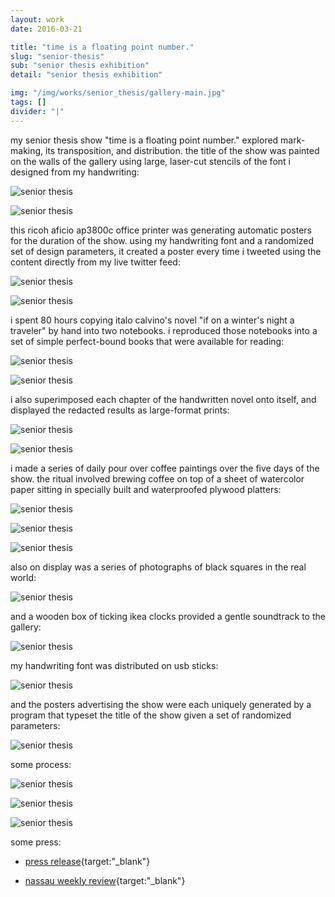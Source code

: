 ```yaml
---
layout: work
date: 2016-03-21

title: "time is a floating point number."
slug: "senior-thesis"
sub: "senior thesis exhibition"
detail: "senior thesis exhibition"

img: "/img/works/senior_thesis/gallery-main.jpg"
tags: []
divider: "|"
---
```


my senior thesis show "time is a floating point number." explored mark-making, its transposition, and distribution. the title of the show was painted on the walls of the gallery using large, laser-cut stencils of the font i designed from my handwriting:

![senior thesis](/img/works/senior_thesis/gallery-main.jpg)

![senior thesis](/img/works/senior_thesis/gallery-2.jpg)

this ricoh aficio ap3800c office printer was generating automatic posters for the duration of the show. using my handwriting font and a randomized set of design parameters, it created a poster every time i tweeted using the content directly from my live twitter feed:

![senior thesis](/img/works/senior_thesis/thesis-printer.jpg)

![senior thesis](/img/works/senior_thesis/gallery-3.jpg)

i spent 80 hours copying italo calvino's novel "if on a winter's night a traveler" by hand into two notebooks. i reproduced those notebooks into a set of simple perfect-bound books that were available for reading:

![senior thesis](/img/works/senior_thesis/calvino-novel.jpg)

![senior thesis](/img/works/senior_thesis/calvino-shelf.jpg)

i also superimposed each chapter of the handwritten novel onto itself, and displayed the redacted results as large-format prints:

![senior thesis](/img/works/senior_thesis/calvino-prints.jpg)

![senior thesis](/img/works/senior_thesis/redact001.jpg)

i made a series of daily pour over coffee paintings over the five days of the show. the ritual involved brewing coffee on top of a sheet of watercolor paper sitting in specially built and waterproofed plywood platters:

![senior thesis](/img/works/senior_thesis/coffee-paintings.jpg)

![senior thesis](/img/works/senior_thesis/coffee-paintings-2.jpg)

![senior thesis](/img/works/senior_thesis/coffee-painting.jpg)

also on display was a series of photographs of black squares in the real world:

![senior thesis](/img/works/senior_thesis/black-sqs.jpg)

and a wooden box of ticking ikea clocks provided a gentle soundtrack to the gallery:

![senior thesis](/img/works/senior_thesis/clocks.jpg)

my handwriting font was distributed on usb sticks:

![senior thesis](/img/works/senior_thesis/typewriter.jpg)

and the posters advertising the show were each uniquely generated by a program that typeset the title of the show given a set of randomized parameters:

![senior thesis](/img/works/senior_thesis/thesis-posters.jpg)

some process:

![senior thesis](/img/works/senior_thesis/process-1.jpg)

![senior thesis](/img/works/senior_thesis/process-2.jpg)

![senior thesis](/img/works/senior_thesis/process-3.jpg)

some press:

* [press release](https://arts.princeton.edu/events/a-senior-art-show-by-neeta-patel-6/2016-03-21/){target:"_blank"}

* [nassau weekly review](http://nassauweekly.com/neeta-patel-time-is-a-floating-point-number/){target:"_blank"}
